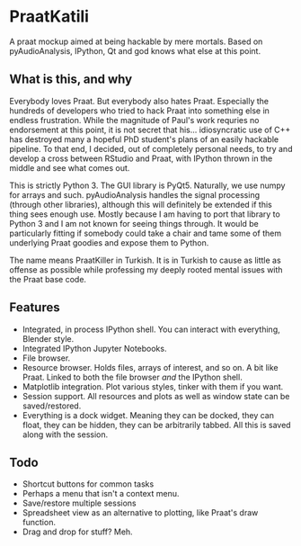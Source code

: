 # PraatKatili
A praat mockup aimed at being hackable by mere mortals. Based on pyAudioAnalysis, IPython, Qt and god knows what else at this point. 

## What is this, and why
Everybody loves Praat. But everybody also hates Praat. Especially the hundreds of developers who tried to hack Praat into something else in endless frustration. While the magnitude of Paul's work requries no endorsement at this point, it is not secret that his... idiosyncratic use of C++ has destroyed many a hopeful PhD student's plans of an easily hackable pipeline. To that end, I decided, out of completely personal needs, to try and develop a cross between RStudio and Praat, with IPython thrown in the middle and see what comes out. 

This is strictly Python 3. The GUI library is PyQt5. Naturally, we use numpy for arrays and such. pyAudioAnalysis handles the signal processing (through other libraries), although this will definitely be extended if this thing sees enough use. Mostly because I am having to port that library to Python 3 and I am not known for seeing things through. It would be particularly fitting if somebody could take a chair and tame some of them underlying Praat goodies and expose them to Python. 

The name means PraatKiller in Turkish. It is in Turkish to cause as little as offense as possible while professing my deeply rooted mental issues with the Praat base code. 

## Features
* Integrated, in process IPython shell. You can interact with everything, Blender style. 
* Integrated IPython Jupyter Notebooks. 
* File browser.
* Resource browser. Holds files, arrays of interest, and so on. A bit like Praat. Linked to both the file browser *and* the IPython shell.
* Matplotlib integration. Plot various styles, tinker with them if you want. 
* Session support. All resources and plots as well as window state can be saved/restored.
* Everything is a dock widget. Meaning they can be docked, they can float, they can be hidden, they can be arbitrarily tabbed. All this is saved along with the session. 

## Todo
* Shortcut buttons for common tasks
* Perhaps a menu that isn't a context menu.
* Save/restore multiple sessions
* Spreadsheet view as an alternative to plotting, like Praat's draw function.
* Drag and drop for stuff? Meh. 

